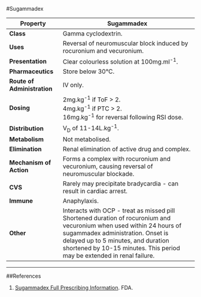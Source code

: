 #Sugammadex

|Property|Sugammadex
|--|--|
|**Class**|Gamma cyclodextrin.
|**Uses**| Reversal of neuromuscular block induced by rocuronium and vecuronium.
|**Presentation**|Clear colourless solution at 100mg.ml<sup>-1</sup>.
|**Pharmaceutics**|Store below 30°C.
|**Route of Administration**|IV only.
|**Dosing**| 2mg.kg<sup>-1</sup> if ToF > 2. <br> 4mg.kg<sup>-1</sup> if PTC > 2. <br> 16mg.kg<sup>-1</sup> for reversal following RSI dose.
|**Distribution**|V<sub>D</sub> of 11-14L.kg<sup>-1</sup>.
|**Metabolism**|Not metabolised.
|**Elimination**|Renal elimination of active drug and complex.
|**Mechanism of Action**|Forms a complex with rocuronium and vecuronium, causing reversal of neuromuscular blockade.
|**CVS**|Rarely may precipitate bradycardia - can result in cardiac arrest.
|**Immune**|Anaphylaxis.
|**Other**|Interacts with OCP - treat as missed pill <br> Shortened duration of rocuronium and vecuronium when used within 24 hours of sugammadex administration. Onset is delayed up to 5 minutes, and duration shortened by 10-15 minutes. This period may be extended in renal failure.


---

##References
1. [Sugammadex Full Prescribing Information](https://www.accessdata.fda.gov/drugsatfda_docs/label/2015/022225lbl.pdf). FDA.